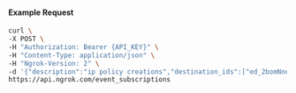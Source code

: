 <!-- Code generated for API Clients. DO NOT EDIT. -->

#### Example Request

```bash
curl \
-X POST \
-H "Authorization: Bearer {API_KEY}" \
-H "Content-Type: application/json" \
-H "Ngrok-Version: 2" \
-d '{"description":"ip policy creations","destination_ids":["ed_2bomNneFR7vBWfH2AxyX6EtLMax"],"metadata":"{\"environment\": \"staging\"}","sources":[{"type":"ip_policy_created.v0"}]}' \
https://api.ngrok.com/event_subscriptions
```
